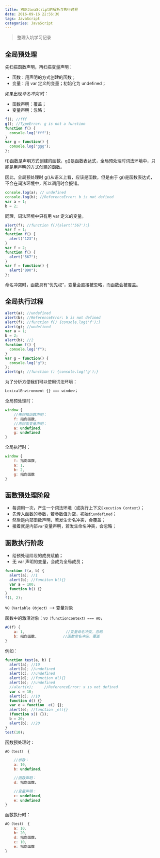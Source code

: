 ```yaml
---
title: 初识JavaScript的解析与执行过程
date: 2016-09-16 22:56:30
tags: JavaScript
categories: JavaScript
---
```


> 整理入坑学习记录

<!--more-->

## 全局预处理

先扫描函数声明，再扫描变量声明：

- 函数：用声明的方式创建的函数；
- 变量：用 var 定义的变量；初始化为 undefined；

如果出现*命名冲突* 时：

- 函数声明：覆盖；
- 变量声明：忽略；

```js
f(); //fff
g(); //TypeError: g is not a function
function f() {
  console.log("fff");
}
var g = function() {
  console.log("ggg");
};
```

f()函数是声明方式创建的函数，g()是函数表达式，全局预处理时词法环境中，只能是用声明的方式创建的函数。
  
因此，全局预处理时 g()从语义上看，应该是函数，但是由于 g()是函数表达式，不会在词法环境中，所以调用时会报错。

```js
console.log(a); // undefined
console.log(b); //ReferenceError: b is not defined
var a = 1;
b = 2;
```

同理，词法环境中只有用 var 定义的变量。

```js
alert(f); //function f(){alert('567');}
var f = 1;
function f() {
  alert("123");
}
var f = 2;
function f() {
  alert("567");
}
var f = function() {
  alert("890");
};
```

命名冲突时，函数具有“优先权”，变量会直接被忽略，而函数会被覆盖。

## 全局执行过程

```js
alert(a); //undefined
alert(b); //ReferenceError: b is not defined
alert(f); //function f() {console.log('f');}
alert(g); //undefined
var a = 1;
b = 2;
alert(b); //2
function f() {
  console.log("f");
}
var g = function() {
  console.log("g");
};
alert(g); //function () {console.log('g');}
```

为了分析方便我们可以使用词法环境：

```js
LexicalEnvironment {} === window；
```

全局预处理时：

```js
window {
    //先扫描函数声明：
    f: 指向函数,
    //再扫面变量声明：
    a: undefined,
    g: undefined
}
```

全局执行时：

```js
window {
    f: 指向函数,
    a: 1,
    b: 2,
    g: 指向函数
}
```

## 函数预处理阶段

- 每调用一次，产生一个词法环境（或执行上下文`Execution Context`）；
- 先传入函数的参数，若参数值为空，初始化`undefined`；
- 然后是内部函数声明，若发生命名冲突，会覆盖；
- 接着就是内部`var`变量声明，若发生命名冲突，会忽略；

## 函数执行阶段

- 给预处理阶段的成员赋值；
- 无 var 声明的变量，会成为全局成员；

```js
function f(a, b) {
  alert(a); //1
  alert(b); //funciton b(){}
  var a = 100;
  function b() {}
}
f(1, 2);
```

`VO（Variable Object）`——> 变量对象
  
函数中的激活对象：`VO（functionContext）=== AO;`

```js
AO(f) {
    a: 1,                   //变量命名冲突，忽略
    b: 指向函数,            //函数命名冲突，覆盖
}
```

例如：

```js
function test(a, b) {
  alert(a); //10
  alert(b); //undefined
  alert(c); //undefined
  alert(d); //function d(){}
  alert(e); //undefined
  //alert(x);     //ReferenceError: x is not defined
  var c = 10;
  alert(c); //10
  function d() {}
  var e = function _e() {};
  alert(e); //function _e(){}
  (function x() {});
  b = 20;
  alert(b); //20
}
test(10);
```

函数预处理时：

```js
AO（test） {

    //参数：
    a: 10,
    b: undefined,

    //函数声明：
    d: 指向函数，

    //变量声明：
    c: undefined,
    e: undefined
}
```

函数执行时：

```js
AO（test） {
    a: 10,
    b: 20,
    d: 指向函数，
    c: 10,
    e: 指向函数
}
```
